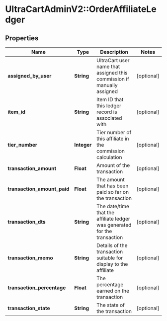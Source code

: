 # UltraCartAdminV2::OrderAffiliateLedger

## Properties
Name | Type | Description | Notes
------------ | ------------- | ------------- | -------------
**assigned_by_user** | **String** | UltraCart user name that assigned this commission if manually assigned | [optional] 
**item_id** | **String** | Item ID that this ledger record is associated with | [optional] 
**tier_number** | **Integer** | Tier number of this affiliate in the commission calculation | [optional] 
**transaction_amount** | **Float** | Amount of the transaction | [optional] 
**transaction_amount_paid** | **Float** | The amount that has been paid so far on the transaction | [optional] 
**transaction_dts** | **String** | The date/time that the affiliate ledger was generated for the transaction | [optional] 
**transaction_memo** | **String** | Details of the transaction suitable for display to the affiliate | [optional] 
**transaction_percentage** | **Float** | The percentage earned on the transaction | [optional] 
**transaction_state** | **String** | The state of the transaction | [optional] 


